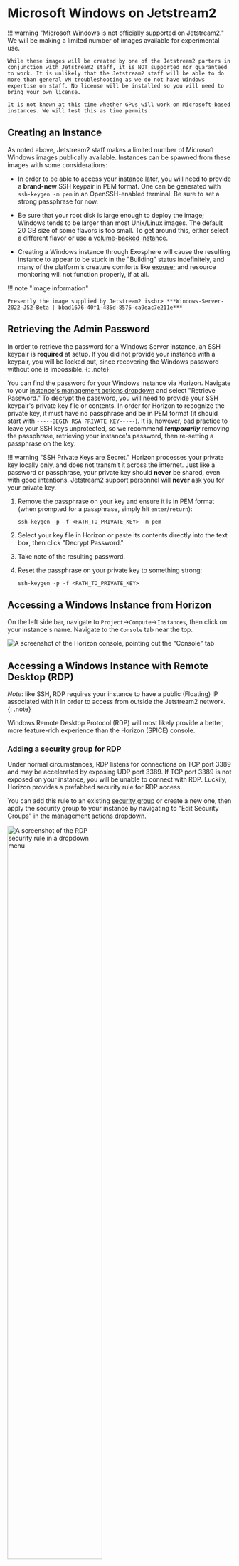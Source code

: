 # Microsoft Windows on Jetstream2

!!! warning "Microsoft Windows is not officially supported on Jetstream2."
    We will be making a limited number of images available for experimental use.

    While these images will be created by one of the Jetstream2 parters in conjunction with Jetstream2 staff, it is NOT supported nor guaranteed to work. It is unlikely that the Jetstream2 staff will be able to do more than general VM troubleshooting as we do not have Windows expertise on staff. No license will be installed so you will need to bring your own license.

    It is not known at this time whether GPUs will work on Microsoft-based instances. We will test this as time permits.

## Creating an Instance

As noted above, Jetstream2 staff makes a limited number of Microsoft Windows images publically available. Instances can be spawned from these images with some considerations:

- In order to be able to access your instance later, you will need to provide a **brand-new** SSH keypair in PEM format. One can be generated with `ssh-keygen -m pem` in an OpenSSH-enabled terminal. Be sure to set a strong passphrase for now.

- Be sure that your root disk is large enough to deploy the image; Windows tends to be larger than most Unix/Linux images. The default 20 GB size of some flavors is too small. To get around this, either select a different flavor or use a [volume-backed instance](../../faq/general-faq/#i-need-a-root-disk-larger-than-the-maximum-size-for-jetstream2-instances-can-you-create-a-custom-flavor-for-me).
- Creating a Windows instance through Exosphere will cause the resulting instance to appear to be stuck in the "Building" status indefinitely, and many of the platform's creature comforts like [exouser](../../ui/exo/access-instance/#the-exouser-profile-passphrase) and resource monitoring will not function properly, if at all.

!!! note "Image information"

    Presently the image supplied by Jetstream2 is<br> ***Windows-Server-2022-JS2-Beta | bbad1676-40f1-485d-8575-ca9eac7e211e***

## Retrieving the Admin Password

In order to retrieve the password for a Windows Server instance, an SSH keypair is **required** at setup. If you did not provide your instance with a keypair, you will be locked out, since recovering the Windows password without one is impossible.
{: .note}

You can find the password for your Windows instance via Horizon. Navigate to your [instance's management actions dropdown](../../ui/horizon/manage/#instance-management-actions) and select "Retrieve Password." To decrypt the password, you will need to provide your SSH keypair's private key file or contents. In order for Horizon to recognize the private key, it must have no passphrase and be in PEM format (it should start with `-----BEGIN RSA PRIVATE KEY-----`). It is, however, bad practice to leave your SSH keys unprotected, so we recommend ***temporarily*** removing the passphrase, retrieving your instance's password, then re-setting a passphrase on the key:

!!! warning "SSH Private Keys are Secret."
    Horizon processes your private key locally only, and does not transmit it across the internet. Just like a password or passphrase, your private key should **never** be shared, even with good intentions. Jetstream2 support personnel will **never** ask you for your private key.

1. Remove the passphrase on your key and ensure it is in PEM format (when prompted for a passphrase, simply hit `enter`/`return`):

    ```
    ssh-keygen -p -f <PATH_TO_PRIVATE_KEY> -m pem
    ```

2. Select your key file in Horizon or paste its contents directly into the text box, then click "Decrypt Password."
3. Take note of the resulting password.
4. Reset the passphrase on your private key to something strong:

    ```
    ssh-keygen -p -f <PATH_TO_PRIVATE_KEY>
    ```

## Accessing a Windows Instance from Horizon

On the left side bar, navigate to `Project`→`Compute`→`Instances`, then click on your instance's name. Navigate to the `Console` tab near the top.

![A screenshot of the Horizon console, pointing out the "Console" tab](/images/horizon-console.png)

## Accessing a Windows Instance with Remote Desktop (RDP)

*Note*: like SSH, RDP requires your instance to have a public (Floating) IP associated with it in order to access from outside the Jetstream2 network.
{: .note}

Windows Remote Desktop Protocol (RDP) will most likely provide a better, more feature-rich experience than the Horizon (SPICE) console.

### Adding a security group for RDP

Under normal circumstances, RDP listens for connections on TCP port 3389 and may be accelerated by exposing UDP port 3389. If TCP port 3389 is not exposed on your instance, you will be unable to connect with RDP. Luckily, Horizon provides a prefabbed security rule for RDP access.

You can add this rule to an existing [security group](../../ui/horizon/security_group) or create a new one, then apply the security group to your instance by navigating to "Edit Security Groups" in the [management actions dropdown](../../ui/horizon/manage/#instance-management-actions).

<img alt="A screenshot of the RDP security rule in a dropdown menu" src="/images/horizon-rdp-group.png" width="65%"/>

### Enabling Remote Desktop

Remote Desktop may need to be enabled on your instance before attempting to connect. First, access your instance through Horizon, as [described above](#accessing-a-windows-instance-from-horizon). Open the machine's Settings app, then navigate to the "Remote Desktop" section on the left. Ensure that "Enable Remote Desktop" is set to "On."

<img alt="A screenshot showing the location of the 'Enable Remote Desktop' toggle" src="/images/windows-rdp-enable.png" width="75%"/>

### Connecting

If you are on a Windows computer, you can follow these steps to connect via RDP:

1. Search for "Remote Desktop Connection"
2. In the `Computer` field, enter your instance's public IP address. <br /> <img alt="A screenshot of the Remote Desktop Connection prompt" src="/images/windows-remote-desktop-server.png" />
3. You will be prompted for credentials. Depending on the version of Windows Server installed, the `User name` will be either "Administrator" or "Admin". Your password can be [found in Horizon](#retrieving-the-admin-password). Click "OK". <br /> <img alt="A screenshot of the RDP credentials prompt" src="/images/windows-remote-desktop-creds.png" />
4. You will likely be prompted with a security certificate. View the certificate, determine if it is safe to continue, then (if so), click "Yes". <br /> <img alt="A screenshot of the certificate popup message" src="/images/windows-remote-desktop-cert.png" />
5. You should now be connected to the remote machine.
